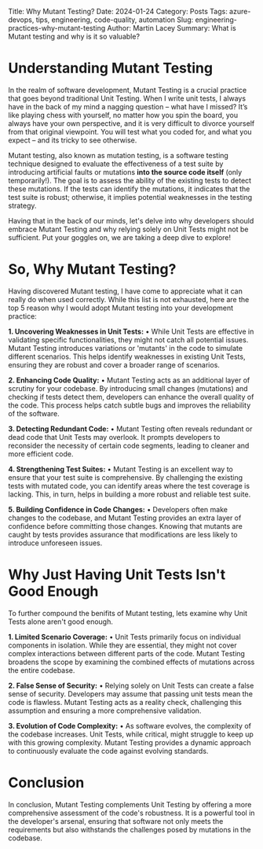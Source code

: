 Title: Why Mutant Testing?
Date: 2024-01-24
Category: Posts 
Tags: azure-devops, tips, engineering, code-quality, automation
Slug: engineering-practices-why-mutant-testing
Author: Martin Lacey
Summary: What is Mutant testing and why is it so valuable?

# Understanding Mutant Testing

In the realm of software development, Mutant Testing is a crucial practice that goes beyond traditional Unit Testing.  When I write unit tests, I always have in the back of my mind a nagging question – what have I missed?  It’s like playing chess with yourself, no matter how you spin the board, you always have your own perspective, and it is very difficult to divorce yourself from that original viewpoint.  You will test what you coded for, and what you expect – and its tricky to see otherwise.

Mutant testing, also known as mutation testing, is a software testing technique designed to evaluate the effectiveness of a test suite by introducing artificial faults or mutations **into the source code itself** (only temporarily!). The goal is to assess the ability of the existing tests to detect these mutations. If the tests can identify the mutations, it indicates that the test suite is robust; otherwise, it implies potential weaknesses in the testing strategy.

Having that in the back of our minds, let's delve into why developers should embrace Mutant Testing and why relying solely on Unit Tests might not be sufficient.  Put your goggles on, we are taking a deep dive to explore!


# So, Why Mutant Testing?

Having discovered Mutant testing, I have come to appreciate what it can really do when used correctly.  While this list is not exhausted, here are the top 5 reason why I would adopt Mutant testing into your development practice:

**1. Uncovering Weaknesses in Unit Tests:** 
•	While Unit Tests are effective in validating specific functionalities, they might not catch all potential issues. Mutant Testing introduces variations or 'mutants' in the code to simulate different scenarios. This helps identify weaknesses in existing Unit Tests, ensuring they are robust and cover a broader range of scenarios.

**2. Enhancing Code Quality:**
•	Mutant Testing acts as an additional layer of scrutiny for your codebase. By introducing small changes (mutations) and checking if tests detect them, developers can enhance the overall quality of the code. This process helps catch subtle bugs and improves the reliability of the software.

**3. Detecting Redundant Code:**
•	Mutant Testing often reveals redundant or dead code that Unit Tests may overlook. It prompts developers to reconsider the necessity of certain code segments, leading to cleaner and more efficient code.

**4. Strengthening Test Suites:**
•	Mutant Testing is an excellent way to ensure that your test suite is comprehensive. By challenging the existing tests with mutated code, you can identify areas where the test coverage is lacking. This, in turn, helps in building a more robust and reliable test suite.

**5. Building Confidence in Code Changes:**
•	Developers often make changes to the codebase, and Mutant Testing provides an extra layer of confidence before committing those changes. Knowing that mutants are caught by tests provides assurance that modifications are less likely to introduce unforeseen issues.


# Why Just Having Unit Tests Isn't Good Enough

To further compound the benifits of Mutant testing, lets examine why Unit Tests alone aren't good enough.

**1. Limited Scenario Coverage:**
•	Unit Tests primarily focus on individual components in isolation. While they are essential, they might not cover complex interactions between different parts of the code. Mutant Testing broadens the scope by examining the combined effects of mutations across the entire codebase.

**2. False Sense of Security:**
•	Relying solely on Unit Tests can create a false sense of security. Developers may assume that passing unit tests mean the code is flawless. Mutant Testing acts as a reality check, challenging this assumption and ensuring a more comprehensive validation.

**3. Evolution of Code Complexity:**
•	As software evolves, the complexity of the codebase increases. Unit Tests, while critical, might struggle to keep up with this growing complexity. Mutant Testing provides a dynamic approach to continuously evaluate the code against evolving standards.

# Conclusion

In conclusion, Mutant Testing complements Unit Testing by offering a more comprehensive assessment of the code's robustness. It is a powerful tool in the developer's arsenal, ensuring that software not only meets the requirements but also withstands the challenges posed by mutations in the codebase.

